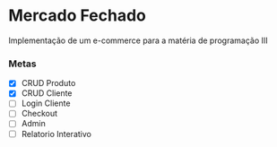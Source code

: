 # Mercado Fechado

Implementação de um e-commerce para a matéria de programação III

### Metas
- [x] CRUD Produto
- [x] CRUD Cliente
- [ ] Login Cliente
- [ ] Checkout
- [ ] Admin
- [ ] Relatorio Interativo